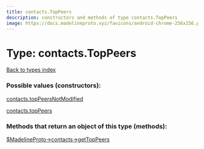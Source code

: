 ```yaml
---
title: contacts.TopPeers
description: constructors and methods of type contacts.TopPeers
image: https://docs.madelineproto.xyz/favicons/android-chrome-256x256.png
---
```

# Type: contacts.TopPeers  
[Back to types index](index.md)



### Possible values (constructors):

[contacts.topPeersNotModified](../constructors/contacts.topPeersNotModified.md)  

[contacts.topPeers](../constructors/contacts.topPeers.md)  



### Methods that return an object of this type (methods):

[$MadelineProto->contacts->getTopPeers](../methods/contacts.getTopPeers.md)  



